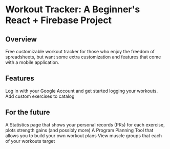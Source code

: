# Workout Tracker: A Beginner's React + Firebase Project

## Overview
Free customizable workout tracker for those who enjoy the freedom of spreadsheets, but want some extra customization and features that come with a mobile application.

## Features
Log in with your Google Account and get started logging your workouts.
Add custom exercises to catalog


## For the future
A Statistics page that shows your personal records (PRs) for each exercise, plots strength gains (and possibly more)
A Program Planning Tool that allows you to build your own workout plans
View muscle groups that each of your workouts target

